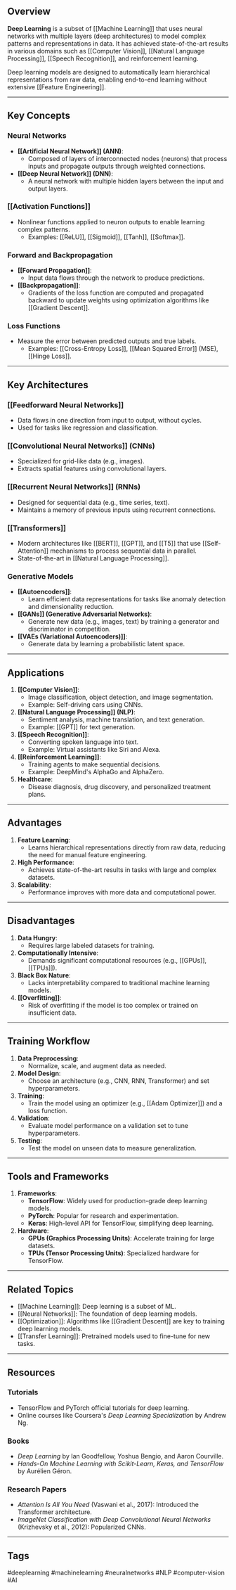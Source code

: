 ## Overview
**Deep Learning** is a subset of [[Machine Learning]] that uses neural networks with multiple layers (deep architectures) to model complex patterns and representations in data. It has achieved state-of-the-art results in various domains such as [[Computer Vision]], [[Natural Language Processing]], [[Speech Recognition]], and reinforcement learning.

Deep learning models are designed to automatically learn hierarchical representations from raw data, enabling end-to-end learning without extensive [[Feature Engineering]].

---

## Key Concepts

### Neural Networks
- **[[Artificial Neural Network]] (ANN)**:
  - Composed of layers of interconnected nodes (neurons) that process inputs and propagate outputs through weighted connections.
- **[[Deep Neural Network]] (DNN)**:
  - A neural network with multiple hidden layers between the input and output layers.

### [[Activation Functions]]
- Nonlinear functions applied to neuron outputs to enable learning complex patterns.
  - Examples: [[ReLU]], [[Sigmoid]], [[Tanh]], [[Softmax]].

### Forward and Backpropagation
- **[[Forward Propagation]]**:
  - Input data flows through the network to produce predictions.
- **[[Backpropagation]]**:
  - Gradients of the loss function are computed and propagated backward to update weights using optimization algorithms like [[Gradient Descent]].

### Loss Functions
- Measure the error between predicted outputs and true labels.
  - Examples: [[Cross-Entropy Loss]], [[Mean Squared Error]] (MSE), [[Hinge Loss]].

---

## Key Architectures

### [[Feedforward Neural Networks]]
- Data flows in one direction from input to output, without cycles.
- Used for tasks like regression and classification.

### [[Convolutional Neural Networks]] (CNNs)
- Specialized for grid-like data (e.g., images).
- Extracts spatial features using convolutional layers.

### [[Recurrent Neural Networks]] (RNNs)
- Designed for sequential data (e.g., time series, text).
- Maintains a memory of previous inputs using recurrent connections.

### [[Transformers]]
- Modern architectures like [[BERT]], [[GPT]], and [[T5]] that use [[Self-Attention]] mechanisms to process sequential data in parallel.
- State-of-the-art in [[Natural Language Processing]].

### Generative Models
- **[[Autoencoders]]**:
  - Learn efficient data representations for tasks like anomaly detection and dimensionality reduction.
- **[[GANs]] (Generative Adversarial Networks)**:
  - Generate new data (e.g., images, text) by training a generator and discriminator in competition.
- **[[VAEs (Variational Autoencoders)]]**:
  - Generate data by learning a probabilistic latent space.

---

## Applications

1. **[[Computer Vision]]**:
   - Image classification, object detection, and image segmentation.
   - Example: Self-driving cars using CNNs.
2. **[[Natural Language Processing]] (NLP)**:
   - Sentiment analysis, machine translation, and text generation.
   - Example: [[GPT]] for text generation.
3. **[[Speech Recognition]]**:
   - Converting spoken language into text.
   - Example: Virtual assistants like Siri and Alexa.
4. **[[Reinforcement Learning]]**:
   - Training agents to make sequential decisions.
   - Example: DeepMind's AlphaGo and AlphaZero.
5. **Healthcare**:
   - Disease diagnosis, drug discovery, and personalized treatment plans.

---

## Advantages

1. **Feature Learning**:
   - Learns hierarchical representations directly from raw data, reducing the need for manual feature engineering.
2. **High Performance**:
   - Achieves state-of-the-art results in tasks with large and complex datasets.
3. **Scalability**:
   - Performance improves with more data and computational power.

---

## Disadvantages

1. **Data Hungry**:
   - Requires large labeled datasets for training.
2. **Computationally Intensive**:
   - Demands significant computational resources (e.g., [[GPUs]], [[TPUs]]).
3. **Black Box Nature**:
   - Lacks interpretability compared to traditional machine learning models.
4. **[[Overfitting]]**:
   - Risk of overfitting if the model is too complex or trained on insufficient data.

---

## Training Workflow

1. **Data Preprocessing**:
   - Normalize, scale, and augment data as needed.
2. **Model Design**:
   - Choose an architecture (e.g., CNN, RNN, Transformer) and set hyperparameters.
3. **Training**:
   - Train the model using an optimizer (e.g., [[Adam Optimizer]]) and a loss function.
4. **Validation**:
   - Evaluate model performance on a validation set to tune hyperparameters.
5. **Testing**:
   - Test the model on unseen data to measure generalization.

---

## Tools and Frameworks

1. **Frameworks**:
   - **TensorFlow**: Widely used for production-grade deep learning models.
   - **PyTorch**: Popular for research and experimentation.
   - **Keras**: High-level API for TensorFlow, simplifying deep learning.
2. **Hardware**:
   - **GPUs (Graphics Processing Units)**: Accelerate training for large datasets.
   - **TPUs (Tensor Processing Units)**: Specialized hardware for TensorFlow.

---

## Related Topics

- [[Machine Learning]]: Deep learning is a subset of ML.
- [[Neural Networks]]: The foundation of deep learning models.
- [[Optimization]]: Algorithms like [[Gradient Descent]] are key to training deep learning models.
- [[Transfer Learning]]: Pretrained models used to fine-tune for new tasks.

---

## Resources

### Tutorials
- TensorFlow and PyTorch official tutorials for deep learning.
- Online courses like Coursera's *Deep Learning Specialization* by Andrew Ng.

### Books
- *Deep Learning* by Ian Goodfellow, Yoshua Bengio, and Aaron Courville.
- *Hands-On Machine Learning with Scikit-Learn, Keras, and TensorFlow* by Aurélien Géron.

### Research Papers
- *Attention Is All You Need* (Vaswani et al., 2017): Introduced the Transformer architecture.
- *ImageNet Classification with Deep Convolutional Neural Networks* (Krizhevsky et al., 2012): Popularized CNNs.

---

## Tags
#deeplearning #machinelearning #neuralnetworks #NLP #computer-vision #AI